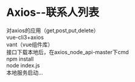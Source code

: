 # Axios--联系人列表
对axios的应用（get,post,put,delete）\
vue-cli3+axios\
vant（vue组件库）\
接口下载本地后，在axios_node_api-master下cmd\
npm install \
node index.js\
本地服务启动...
